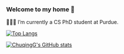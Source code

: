 ### Welcome to my home 👋

👩🏻‍🎓 I’m currently a CS PhD student at Purdue.
<!--
**chuqingG/chuqingG** is a ✨ _special_ ✨ repository because its `README.md` (this file) appears on your GitHub profile.

Here are some ideas to get you started:

- 🔭 I’m currently working on ...
- 🌱 I’m currently learning ...
- 👯 I’m looking to collaborate on ...
- 🤔 I’m looking for help with ...
- 💬 Ask me about ...
- 📫 How to reach me: ...
- 😄 Pronouns: ...
- ⚡ Fun fact: ...
-->

<!-- [![Top Langs](https://github-readme-stats.vercel.app/api/top-langs/?username=chuqingg&layout=compact&langs_count=6&exclude_repo=minisat, hotstuff,CLRS,Data-Structure&hide=JavaScript,VHDL,HTML,Assembly,Tcl,Shell,jupyter)](https://github.com/anuraghazra/github-readme-stats) -->

[![Top Langs](https://github-readme-stats.vercel.app/api/top-langs/?username=chuqingg&layout=compact&langs_count=8&hide=JavaScript,VHDL,HTML,Assembly,Tcl,CSS,Shell,Jupyter&exclude_repo=iResearch2&card_width=330)](https://github.com/anuraghazra/github-readme-stats)

[![ChuqingG's GitHub stats](https://github-readme-stats.vercel.app/api?username=chuqingg&show_icons=true&hide_rank=true&&theme=vue&card_width=330)](https://github.com/anuraghazra/github-readme-stats)
